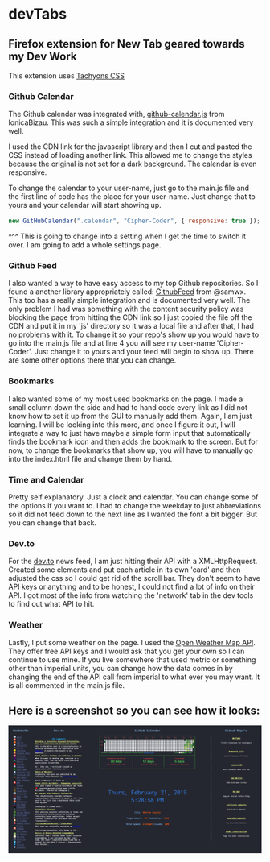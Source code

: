 # devTabs

## Firefox extension for New Tab geared towards my Dev Work

This extension uses [Tachyons CSS](https://tachyons.io)

### Github Calendar

The Github calendar was integrated with, [github-calendar.js](https://github.com/IonicaBizau/github-calendar) from IonicaBizau. This was such a simple integration and it is documented very well.

I used the CDN link for the javascript library and then I cut and pasted the CSS instead of loading another link. This allowed me to change the styles because the original is not set for a dark background. The calendar is even responsive.

To change the calendar to your user-name, just go to the main.js file and the first line of code has the place for your user-name. Just change that to yours and your calendar will start showing up.

```js
new GitHubCalendar(".calendar", "Cipher-Coder", { responsive: true }); //Just change the 'Cipher-Coder' to what ever user you want to show up
```
^^^ This is going to change into a setting when I get the time to switch it over. I am going to add a whole settings page. 

### Github Feed

I also wanted a way to have easy access to my top Github repositories. So I found a another library appropriately called: [GithubFeed](https://github.com/samwx/GithubFeed) from @samwx. This too has a really simple integration and is documented very well. The only problem I had was something with the content security policy was blocking the page from hitting the CDN link so I just copied the file off the CDN and put it in my 'js' directory so it was a local file and after that, I had no problems with it. To change it so your repo's show up you would have to go into the main.js file and at line 4 you will see my user-name 'Cipher-Coder'. Just change it to yours and your feed will begin to show up. There are some other options there that you can change.

### Bookmarks

I also wanted some of my most used bookmarks on the page. I made a small column down the side and had to hand code every link as I did not know how to set it up from the GUI to manually add them. Again, I am just learning. I will be looking into this more, and once I figure it out, I will integrate a way to just have maybe a simple form input that automatically finds the bookmark icon and then adds the bookmark to the screen. But for now, to change the bookmarks that show up, you will have to manually go into the index.html file and change them by hand.

### Time and Calendar

Pretty self explanatory. Just a clock and calendar. You can change some of the options if you want to. I had to change the weekday to just abbreviations so it did not feed down to the next line as I wanted the font a bit bigger. But you can change that back.

### Dev.to

For the [dev.to](https://www.dev.to) news feed, I am just hitting their API with a XMLHttpRequest. Created some elements and put each article in its own 'card' and then adjusted the css so I could get rid of the scroll bar. They don't seem to have API keys or anything and to be honest, I could not find a lot of info on their API. I got most of the info from watching the 'network' tab in the dev tools to find out what API to hit. 

### Weather

Lastly, I put some weather on the page. I used the [Open Weather Map API](https://openweathermap.org). They offer free API keys and I would ask that you get your own so I can continue to use mine. If you live somewhere that used metric or something other than imperial units, you can change how the data comes in by changing the end of the API call from imperial to what ever you may want. It is all commented in the main.js file.

## Here is a screenshot so you can see how it looks:

<p align="center">
  <img src="assets/img/screenshot.png" alt="screenshot" />
</p>
